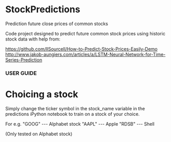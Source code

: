 # StockPredictions

Prediction future close prices of common stocks

Code project designed to predict future common stock prices using historic stock
data with help from:

https://github.com/llSourcell/How-to-Predict-Stock-Prices-Easily-Demo
http://www.jakob-aungiers.com/articles/a/LSTM-Neural-Network-for-Time-Series-Prediction

### USER GUIDE ###

# Choicing a stock #

Simply change the ticker symbol in the stock_name variable in the predictions
iPython notebook to train on a stock of your choice.

For e.g. "GOOG" --- Alphabet stock
"AAPL"  --- Apple
"RDSB"  --- Shell

(Only tested on Alphabet stock)
